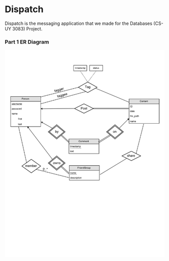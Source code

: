 # Dispatch
Dispatch is the messaging application that we made for the Databases (CS-UY 3083) Project. 


### Part 1 ER Diagram
![Part 1 ER](./Part1_ER.png)
